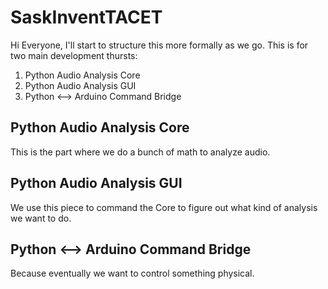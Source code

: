 # SaskInventTACET
Hi Everyone, I'll start to structure this more formally as we go.
This is for two main development thursts:
1. Python Audio Analysis Core
2. Python Audio Analysis GUI
3. Python <--> Arduino Command Bridge

## Python Audio Analysis Core
This is the part where we do a bunch of math to analyze audio.
## Python Audio Analysis GUI
We use this piece to command the Core to figure out what kind of analysis we want to do.
## Python <--> Arduino Command Bridge
Because eventually we want to control something physical.

